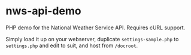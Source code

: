 # nws-api-demo

PHP demo for the National Weather Service API. Requires cURL support.

Simply load it up on your webserver, duplicate `settings-sample.php` to `settings.php` and edit to suit, and host from `/docroot`.